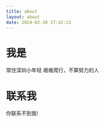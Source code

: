 ```yaml
---
title: about
layout: about
date: 2024-02-28 17:42:13
---
```


# 我是
常住深圳小年轻
艰难爬行，不算努力的人

# 联系我
你联系不到我!